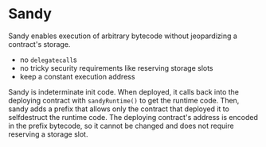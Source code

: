 # Sandy
Sandy enables execution of arbitrary bytecode without jeopardizing a contract's storage.

- no `delegatecall`s
- no tricky security requirements like reserving storage slots
- keep a constant execution address
  
Sandy is indeterminate init code.
When deployed, it calls back into the deploying contract with `sandyRuntime()` to get the runtime code.
Then, sandy adds a prefix that allows only the contract that deployed it to selfdestruct the runtime code.
The deploying contract's address is encoded in the prefix bytecode, so it cannot be changed and does not require reserving a storage slot.
